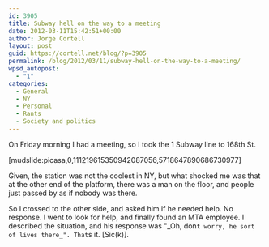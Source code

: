 ```yaml
---
id: 3905
title: Subway hell on the way to a meeting
date: 2012-03-11T15:42:51+00:00
author: Jorge Cortell
layout: post
guid: https://cortell.net/blog/?p=3905
permalink: /blog/2012/03/11/subway-hell-on-the-way-to-a-meeting/
wpsd_autopost:
  - "1"
categories:
  - General
  - NY
  - Personal
  - Rants
  - Society and politics
---
```

On Friday morning I had a meeting, so I took the 1 Subway line to 168th St. 

[mudslide:picasa,0,111219615350942087056,5718647890686730977]

Given, the station was not the coolest in NY, but what shocked me was that at the other end of the platform, there was a man on the floor, and people just passed by as if nobody was there.

So I crossed to the other side, and asked him if he needed help. No response. I went to look for help, and finally found an MTA employee. I described the situation, and his response was "_Oh, don`t worry, he sort of lives there_". That`s it. [Sic(k)].